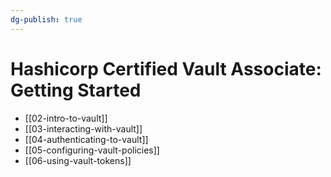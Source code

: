 ```yaml
---
dg-publish: true
---
```

# Hashicorp Certified Vault Associate: Getting Started

- [[02-intro-to-vault]]
- [[03-interacting-with-vault]]
- [[04-authenticating-to-vault]]
- [[05-configuring-vault-policies]]
- [[06-using-vault-tokens]]
